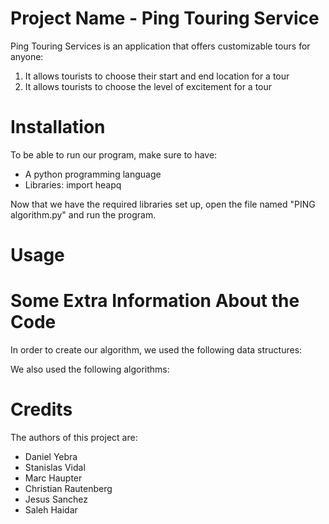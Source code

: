 # Project Name - Ping Touring Service

Ping Touring Services is an application that offers customizable tours for anyone:
1) It allows tourists to choose their start and end location for a tour
2) It allows tourists to choose the level of excitement for a tour

# Installation

To be able to run our program, make sure to have:
- A python programming language
- Libraries: import heapq

Now that we have the required libraries set up, open the file named "PING algorithm.py" and run the program.

# Usage



# Some Extra Information About the Code

In order to create our algorithm, we used the following data structures:

We also used the following algorithms:


# Credits

The authors of this project are:
- Daniel Yebra
- Stanislas Vidal
- Marc Haupter
- Christian Rautenberg
- Jesus Sanchez
- Saleh Haidar
